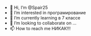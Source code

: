 - 👋 Hi, I’m @Spair25
- 👀 I’m interested in  програмирование
- 🌱 I’m currently learning  в 7 классе
- 💞️ I’m looking to collaborate on ...
- 📫 How to reach me  НИКАК!!!

<!---
Spair25/Spair25 is a ✨ special ✨ repository because its `README.md` (this file) appears on your GitHub profile.
You can click the Preview link to take a look at your changes.
--->
